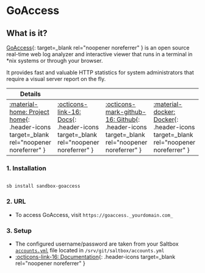 # GoAccess

## What is it?

[GoAccess](https://goaccess.io/){: target=_blank rel="noopener noreferrer" } is an open source real-time web log analyzer and interactive viewer that runs in a terminal in *nix systems or through your browser.

It provides fast and valuable HTTP statistics for system administrators that require a visual server report on the fly.

| Details     |             |             |             |
|-------------|-------------|-------------|-------------|
| [:material-home: Project home](https://goaccess.io/){: .header-icons target=_blank rel="noopener noreferrer" } | [:octicons-link-16: Docs](https://goaccess.io/man){: .header-icons target=_blank rel="noopener noreferrer" } | [:octicons-mark-github-16: Github](https://goaccess.io/github){: .header-icons target=_blank rel="noopener noreferrer" } | [:material-docker: Docker](https://hub.docker.com/r/gregyankovoy/goaccess){: .header-icons target=_blank rel="noopener noreferrer" }|

### 1. Installation

``` shell

sb install sandbox-goaccess

```

### 2. URL

- To access GoAccess, visit `https://goaccess._yourdomain.com_`

### 3. Setup

- The configured username/password are taken from your Saltbox [`accounts.yml`](../../../saltbox/install/install/#configuration) file located in `/srv/git/saltbox/accounts.yml`
- [:octicons-link-16: Documentation](https://goaccess.io/man){: .header-icons target=_blank rel="noopener noreferrer" }
